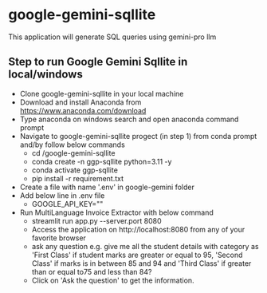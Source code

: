 # google-gemini-sqllite
This application will generate SQL queries using gemini-pro llm
## Step to run Google Gemini Sqllite in local/windows
- Clone google-gemini-sqllite in your local machine
- Download and install Anaconda from https://www.anaconda.com/download
- Type anaconda on windows search and open anaconda command prompt
- Navigate to google-gemini-sqllite progect (in step 1) from conda prompt and/by follow below commands
    * cd <basepath>/google-gemini-sqllite
    * conda create -n ggp-sqllite python=3.11 -y
    * conda activate ggp-sqllite
    * pip install -r requirement.txt
- Create a file with name '.env' in google-gemini folder
- Add below line in .env file
    * GOOGLE_API_KEY="<Supply your secret token here>"
- Run MultiLanguage Invoice Extractor with below command
    * streamlit run app.py --server.port 8080
    * Access the application on http://localhost:8080 from any of your favorite browser
    * ask any question e.g. give me all the student details with category as 'First Class' if student marks are greater or equal to 95, 'Second Class' if marks is in between 85 and 94 and 'Third Class' if greater than or equal to75 and less than 84?
    * Click on 'Ask the question' to get the information.